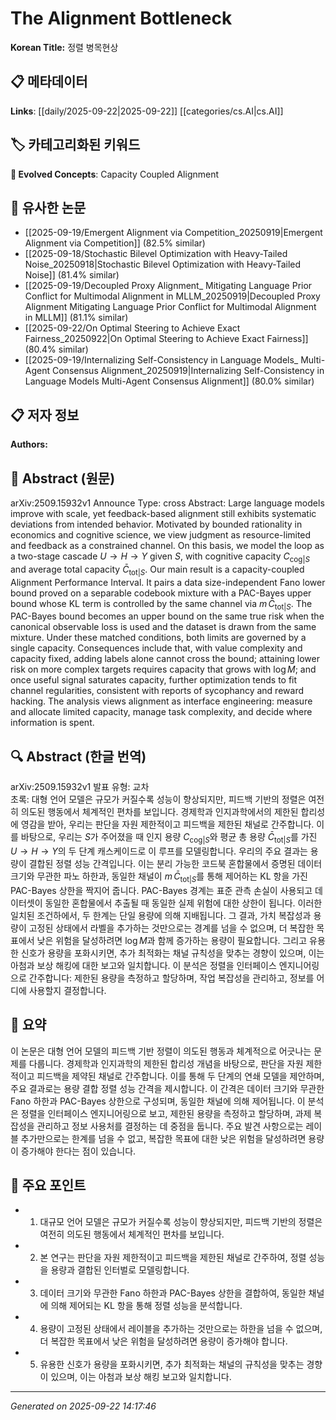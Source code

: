 # The Alignment Bottleneck

**Korean Title:** 정렬 병목현상

## 📋 메타데이터

**Links**: [[daily/2025-09-22|2025-09-22]] [[categories/cs.AI|cs.AI]]

## 🏷️ 카테고리화된 키워드
**🚀 Evolved Concepts**: Capacity Coupled Alignment

## 🔗 유사한 논문
- [[2025-09-19/Emergent Alignment via Competition_20250919|Emergent Alignment via Competition]] (82.5% similar)
- [[2025-09-18/Stochastic Bilevel Optimization with Heavy-Tailed Noise_20250918|Stochastic Bilevel Optimization with Heavy-Tailed Noise]] (81.4% similar)
- [[2025-09-19/Decoupled Proxy Alignment_ Mitigating Language Prior Conflict for Multimodal Alignment in MLLM_20250919|Decoupled Proxy Alignment Mitigating Language Prior Conflict for Multimodal Alignment in MLLM]] (81.1% similar)
- [[2025-09-22/On Optimal Steering to Achieve Exact Fairness_20250922|On Optimal Steering to Achieve Exact Fairness]] (80.4% similar)
- [[2025-09-19/Internalizing Self-Consistency in Language Models_ Multi-Agent Consensus Alignment_20250919|Internalizing Self-Consistency in Language Models Multi-Agent Consensus Alignment]] (80.0% similar)

## 📋 저자 정보

**Authors:** 

## 📄 Abstract (원문)

arXiv:2509.15932v1 Announce Type: cross 
Abstract: Large language models improve with scale, yet feedback-based alignment still exhibits systematic deviations from intended behavior. Motivated by bounded rationality in economics and cognitive science, we view judgment as resource-limited and feedback as a constrained channel. On this basis, we model the loop as a two-stage cascade $U \to H \to Y$ given $S$, with cognitive capacity $C_{\text{cog}|S}$ and average total capacity $\bar{C}_{\text{tot}|S}$. Our main result is a capacity-coupled Alignment Performance Interval. It pairs a data size-independent Fano lower bound proved on a separable codebook mixture with a PAC-Bayes upper bound whose KL term is controlled by the same channel via $m \, \bar{C}_{\text{tot}|S}$. The PAC-Bayes bound becomes an upper bound on the same true risk when the canonical observable loss is used and the dataset is drawn from the same mixture. Under these matched conditions, both limits are governed by a single capacity. Consequences include that, with value complexity and capacity fixed, adding labels alone cannot cross the bound; attaining lower risk on more complex targets requires capacity that grows with $\log M$; and once useful signal saturates capacity, further optimization tends to fit channel regularities, consistent with reports of sycophancy and reward hacking. The analysis views alignment as interface engineering: measure and allocate limited capacity, manage task complexity, and decide where information is spent.

## 🔍 Abstract (한글 번역)

arXiv:2509.15932v1 발표 유형: 교차  
초록: 대형 언어 모델은 규모가 커질수록 성능이 향상되지만, 피드백 기반의 정렬은 여전히 의도된 행동에서 체계적인 편차를 보입니다. 경제학과 인지과학에서의 제한된 합리성에 영감을 받아, 우리는 판단을 자원 제한적이고 피드백을 제한된 채널로 간주합니다. 이를 바탕으로, 우리는 $S$가 주어졌을 때 인지 용량 $C_{\text{cog}|S}$와 평균 총 용량 $\bar{C}_{\text{tot}|S}$를 가진 $U \to H \to Y$의 두 단계 캐스케이드로 이 루프를 모델링합니다. 우리의 주요 결과는 용량이 결합된 정렬 성능 간격입니다. 이는 분리 가능한 코드북 혼합물에서 증명된 데이터 크기와 무관한 파노 하한과, 동일한 채널이 $m \, \bar{C}_{\text{tot}|S}$를 통해 제어하는 KL 항을 가진 PAC-Bayes 상한을 짝지어 줍니다. PAC-Bayes 경계는 표준 관측 손실이 사용되고 데이터셋이 동일한 혼합물에서 추출될 때 동일한 실제 위험에 대한 상한이 됩니다. 이러한 일치된 조건하에서, 두 한계는 단일 용량에 의해 지배됩니다. 그 결과, 가치 복잡성과 용량이 고정된 상태에서 라벨을 추가하는 것만으로는 경계를 넘을 수 없으며, 더 복잡한 목표에서 낮은 위험을 달성하려면 $\log M$과 함께 증가하는 용량이 필요합니다. 그리고 유용한 신호가 용량을 포화시키면, 추가 최적화는 채널 규칙성을 맞추는 경향이 있으며, 이는 아첨과 보상 해킹에 대한 보고와 일치합니다. 이 분석은 정렬을 인터페이스 엔지니어링으로 간주합니다: 제한된 용량을 측정하고 할당하며, 작업 복잡성을 관리하고, 정보를 어디에 사용할지 결정합니다.

## 📝 요약

이 논문은 대형 언어 모델의 피드백 기반 정렬이 의도된 행동과 체계적으로 어긋나는 문제를 다룹니다. 경제학과 인지과학의 제한된 합리성 개념을 바탕으로, 판단을 자원 제한적이고 피드백을 제약된 채널로 간주합니다. 이를 통해 두 단계의 연쇄 모델을 제안하며, 주요 결과로는 용량 결합 정렬 성능 간격을 제시합니다. 이 간격은 데이터 크기와 무관한 Fano 하한과 PAC-Bayes 상한으로 구성되며, 동일한 채널에 의해 제어됩니다. 이 분석은 정렬을 인터페이스 엔지니어링으로 보고, 제한된 용량을 측정하고 할당하며, 과제 복잡성을 관리하고 정보 사용처를 결정하는 데 중점을 둡니다. 주요 발견 사항으로는 레이블 추가만으로는 한계를 넘을 수 없고, 복잡한 목표에 대한 낮은 위험을 달성하려면 용량이 증가해야 한다는 점이 있습니다.

## 🎯 주요 포인트

- 1. 대규모 언어 모델은 규모가 커질수록 성능이 향상되지만, 피드백 기반의 정렬은 여전히 의도된 행동에서 체계적인 편차를 보입니다.

- 2. 본 연구는 판단을 자원 제한적이고 피드백을 제한된 채널로 간주하여, 정렬 성능을 용량과 결합된 인터벌로 모델링합니다.

- 3. 데이터 크기와 무관한 Fano 하한과 PAC-Bayes 상한을 결합하여, 동일한 채널에 의해 제어되는 KL 항을 통해 정렬 성능을 분석합니다.

- 4. 용량이 고정된 상태에서 레이블을 추가하는 것만으로는 하한을 넘을 수 없으며, 더 복잡한 목표에서 낮은 위험을 달성하려면 용량이 증가해야 합니다.

- 5. 유용한 신호가 용량을 포화시키면, 추가 최적화는 채널의 규칙성을 맞추는 경향이 있으며, 이는 아첨과 보상 해킹 보고와 일치합니다.

---

*Generated on 2025-09-22 14:17:46*